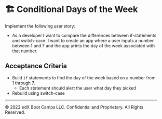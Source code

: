 # 🏗️ Conditional Days of the Week

Implement the following user story:

* As a developer I want to compare the differences between if-statements and switch-case. I want to create an app where a user inputs a number between 1 and 7 and the app prints the day of the week associated with that number.

## Acceptance Criteria

* Build `if` statements to find the day of the week based on a number from 1 through 7.
  * Each statement should alert the user what day they picked
* Rebuild using switch-case

---

© 2022 edX Boot Camps LLC. Confidential and Proprietary. All Rights Reserved.